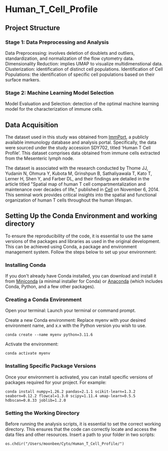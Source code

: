 # Human_T_Cell_Profile

## Project Structure

### Stage 1: Data Preprocessing and Analysis

Data Preprocessing: involves deletion of doublets and outliers, standardization, and normalization of the flow cytometry data.       Dimensionality Reduction: implies UMAP to visualize multidimenstional data.     Clusterization: identification of distinct cell populations.     Identification of Cell Populations: the identification of specific cell populations based on their surface markers.


### Stage 2: Machine Learning Model Selection

Model Evaluation and Selection: detection of the optimal machine learning model for the characterization of immune cells.

## Data Acquisition

The dataset used in this study was obtained from [ImmPort](https://www.immport.org/home), a publicly available immunology database and analysis portal. Specifically, the data were sourced under the study accession SDY702, titled ‘Human T Cell Profile’. This dataset comprises data obtained from immune cells extracted from the Mesenteric lymph node.

The dataset is associated with the research conducted by Thome JJ, Yudanin N, Ohmura Y, Kubota M, Grinshpun B, Sathaliyawala T, Kato T, Lerner H, Shen Y, and Farber DL, and their findings are detailed in the article titled "Spatial map of human T cell compartmentalization and maintenance over decades of life," published in [Cell](https://pubmed.ncbi.nlm.nih.gov/25417158/) on November 6, 2014. This seminal work provides critical insights into the spatial and functional organization of human T cells throughout the human lifespan.

## Setting Up the Conda Environment and working directory

To ensure the reproducibility of the code, it is essential to use the same versions of the packages and libraries as used in the original development. This can be achieved using Conda, a package and environment management system. Follow the steps below to set up your environment:

### Installing Conda

If you don't already have Conda installed, you can download and install it from [Miniconda](https://docs.conda.io/projects/miniconda/en/latest/) (a minimal installer for Conda) or [Anaconda](https://www.anaconda.com/download) (which includes Conda, Python, and a few other packages).

### Creating a Conda Environment

Open your terminal: Launch your terminal or command prompt.

Create a new Conda environment: Replace myenv with your desired environment name, and x.x with the Python version you wish to use.

```
conda create --name myenv python=3.11.6 
```

Activate the environment:

```
conda activate myenv
```

### Installing Specific Package Versions

Once your environment is activated, you can install specific versions of packages required for your project. For example:

```
conda install numpy=1.26.2 pandas=2.1.1 scikit-learn=1.3.2 seaborn=0.12.2 flowcal=1.3.0 scipy=1.11.4 umap-learn=0.5.5 hdbscan=0.8.33 joblib=1.2.0
```

### Setting the Working Directory

Before running the analysis scripts, it is essential to set the correct working directory. This ensures that the code can correctly locate and access the data files and other resources. Insert a path to your folder in two scripts:

```
os.chdir("/Users/moonbee/Cyto/Human_T_Cell_Profile/")
```
